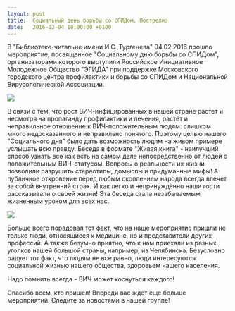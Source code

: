 ```yaml
---
layout: post
title:  Социальный день борьбы со СПИДом. Пострелиз
date:   2016-02-04 18:00:00 +0100
---
```


В "Библиотеке-читальне имени И.С. Тургенева" 04.02.2016 прошло мероприятие, посвященное "Социальному дню борьбы со СПИДом", организаторами которого выступили Российское Инициативное Молодежное Общество "ЭГИДА" при поддержке Московского городского центра профилактики и борьбы со СПИДом и Национальной Вирусологической Ассоциации.

![](https://dl.dropboxusercontent.com/u/3599809/egida/news/2016/02/04/photo_1.jpg)

<!--more-->

В связи с тем, что рост ВИЧ-инфицированных в нашей стране растет и несмотря на пропаганду профилактики и лечения, растёт и неправильное отношение к ВИЧ-положительным людям: слишком много недосказанного и неправильно понятого. Поэтому целью нашего "Социального дня" было дать возможность людям на живом примере услышать всю правду. Беседа в формате "Живая книга" - наилучший способ узнать все как есть на самом деле непосредственно от людей с положительным ВИЧ-статусом. Вопросы о реальности их жизни позволили разрушить стереотипы, домыслы и придуманные мифы! А публичное откровение перед любым скоплением народа всегда влечет за собой внутренний страх. И как легко и непринуждённо наши гости рассказывали о своей жизни! Эта беседа стала незабываемым жизненным уроком для всех нас.

![](https://dl.dropboxusercontent.com/u/3599809/egida/news/2016/02/04/photo_2.jpg)

Больше всего порадовал тот факт, что на наше мероприятие пришли не только люди, относящиеся к медицине, но и представители других профессий. А также безумно приятно, что к нам приехали из разных уголков нашей большой страны, например, из Челябинска. Безусловно радует тот факт, что людям не все равно, люди интересуются социальной жизнью нашего общества, здоровьем нашего населения.

Надо помнить всегда - ВИЧ может коснуться каждого! 

Спасибо всем, кто пришел! Впереди вас ждет еще больше мероприятий. Следите за новостями в нашей группе!
